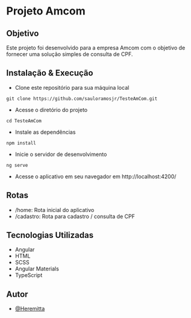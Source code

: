 
# Projeto Amcom

## Objetivo
Este projeto foi desenvolvido para a empresa Amcom com o objetivo de fornecer uma solução simples de consulta de CPF.


## Instalação & Execução

- Clone este repositório para sua máquina local
```
git clone https://github.com/sauloramosjr/TesteAmCom.git

```
- Acesse o diretório do projeto
```
cd TesteAmCom
```
- Instale as dependências
```
npm install
```
- Inicie o servidor de desenvolvimento
```
ng serve
```
- Acesse o aplicativo em seu navegador em http://localhost:4200/
## Rotas

- /home: Rota inicial do aplicativo
- /cadastro: Rota para cadastro / consulta de CPF

## Tecnologias Utilizadas

- Angular
- HTML
- SCSS
- Angular Materials
- TypeScript
## Autor

- [@Heremitta](https://www.github.com/Heremitta)


